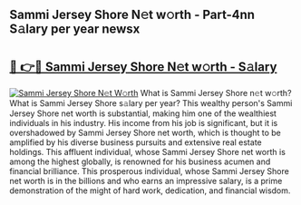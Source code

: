 ## Sammi Jersey Shore N𝚎t w𝚘rth - Part-4nn S𝚊lary per year newsx

# <h2><a href="http://gc343ri.nevu.top/?p=Sammi+Jersey+Shore">🔗 👉🔴 Sammi Jersey Shore N𝚎t w𝚘rth - S𝚊lary</a></h2>

[![Sammi Jersey Shore N𝚎t W𝚘rth](https://i.imgur.com/Oavwk0R.jpeg)](http://gc343ri.nevu.top/?p=Sammi+Jersey+Shore)
What is Sammi Jersey Shore n𝚎t w𝚘rth? What is Sammi Jersey Shore s𝚊lary per year?
This wealthy person's Sammi Jersey Shore net worth is substantial, making him one of the wealthiest individuals in his industry. His income from his job is significant, but it is overshadowed by Sammi Jersey Shore net worth, which is thought to be amplified by his diverse business pursuits and extensive real estate holdings. This affluent individual, whose Sammi Jersey Shore net worth is among the highest globally, is renowned for his business acumen and financial brilliance. This prosperous individual, whose Sammi Jersey Shore net worth is in the billions and who earns an impressive salary, is a prime demonstration of the might of hard work, dedication, and financial wisdom.
